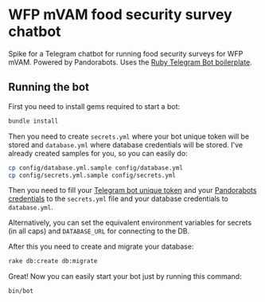 # WFP mVAM food security survey chatbot

Spike for a Telegram chatbot for running food security surveys for WFP mVAM. Powered by Pandorabots. Uses the [Ruby Telegram Bot boilerplate](https://github.com/MaximAbramchuck/ruby-telegram-bot-starter-kit).

## Running the bot

First you need to install gems required to start a bot:

```sh
bundle install
```

Then you need to create `secrets.yml` where your bot unique token will be stored and `database.yml` where database credentials will be stored. I've already created samples for you, so you can easily do:

```sh
cp config/database.yml.sample config/database.yml
cp config/secrets.yml.sample config/secrets.yml
```

Then you need to fill your [Telegram bot unique token](https://core.telegram.org/bots#botfather) and your [Pandorabots credentials](https://developer.pandorabots.com/) to the `secrets.yml` file and your database credentials to `database.yml`.

Alternatively, you can set the equivalent environment variables for secrets (in all caps) and `DATABASE_URL` for connecting to the DB.

After this you need to create and migrate your database:

```sh
rake db:create db:migrate
```

Great! Now you can easily start your bot just by running this command:

```sh
bin/bot
```
